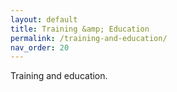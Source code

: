 ```yaml
---
layout: default
title: Training &amp; Education
permalink: /training-and-education/
nav_order: 20
---
```


Training and education.
